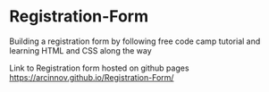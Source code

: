 # Registration-Form
Building a registration form by following free code camp tutorial and learning HTML and CSS along the way

Link to Registration form hosted on github pages https://arcinnov.github.io/Registration-Form/
